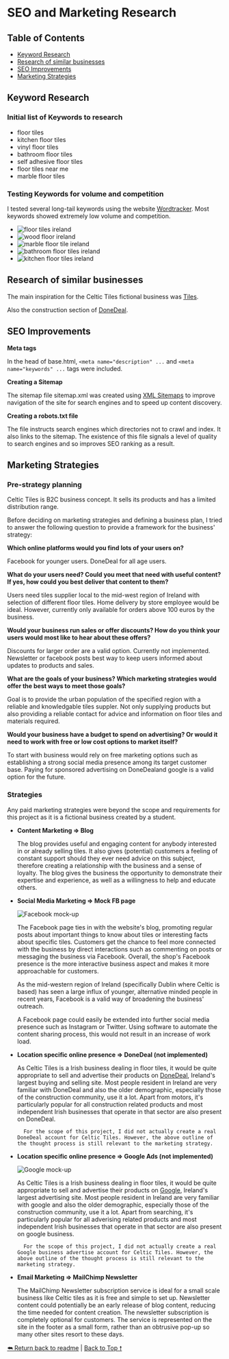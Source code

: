 # SEO and Marketing Research

## Table of Contents

- [Keyword Research](#keyword-research)
- [Research of similar businesses](#research-of-similar-businesses)
- [SEO Improvements](#seo-improvements)
- [Marketing Strategies](#marketing-strategies)


## Keyword Research

### Initial list of Keywords to research

- floor tiles
- kitchen floor tiles
- vinyl floor tiles
- bathroom floor tiles
- self adhesive floor tiles
- floor tiles near me
- marble floor tiles

### Testing Keywords for volume and competition

I tested several long-tail keywords using the website [Wordtracker](https://www.wordtracker.com/).
Most keywords showed extremely low volume and competition.

- ![floor tiles ireland](media/readme/kitchen-floor.jpg)
- ![wood floor ireland](media/readme/wood-floor.jpg)
- ![marble floor tile ireland](media/readme/marble.jpg)
- ![bathroom floor tiles ireland](media/readme/modern-bathroom.jpg)
- ![kitchen floor tiles ireland](media/readme/kitchen.jpg)



## Research of similar businesses

The main inspiration for the Celtic Tiles fictional business was [Tiles](https://www.tiles.ie/).

Also the construction section of [DoneDeal](https://www.donedeal.ie/).



## SEO Improvements

**Meta tags**

In the head of base.html, ``<meta name="description" ...`` and ``<meta name="keywords" ...`` tags were included. 

**Creating a Sitemap**

The sitemap file sitemap.xml was created using [XML Sitemaps](https://www.xml-sitemaps.com/) to improve navigation of the site for search engines and to speed up content discovery.

**Creating a robots.txt file**

The file instructs search engines which directories not to crawl and index. It also links to the sitemap.
The existence of this file signals a level of quality to search engines and so improves SEO ranking as a result.


## Marketing Strategies

### Pre-strategy planning

Celtic Tiles is B2C business concept. It sells its products and has a limited distribution range.

Before deciding on marketing strategies and defining a business plan, I tried to answer the following question to provide a framework for the business' strategy:

**Which online platforms would you find lots of your users on?**

Facebook for younger users. DoneDeal for all age users.

**What do your users need? Could you meet that need with useful content? If yes, how could you best deliver that content to them?**

Users need tiles supplier local to the mid-west region of Ireland with selection of different floor tiles. Home delivery by store employee would be ideal. However, currently only available for orders above 100 euros by the business.

**Would your business run sales or offer discounts? How do you think your users would most like to hear about these offers?**

Discounts for larger order are a valid option. Currently not implemented. Newsletter or facebook posts best way to keep users informed about updates to products and sales.

**What are the goals of your business? Which marketing strategies would offer the best ways to meet those goals?**

Goal is to provide the urban population of the specified region with a reliable and knowledgable tiles suppler. Not only supplying products but also providing a reliable contact for advice and information on floor tiles and materials required.

**Would your business have a budget to spend on advertising? Or would it need to work with free or low cost options to market itself?**

To start with business would rely on free marketing options such as establishing a strong social media presence among its target customer base. Paying for sponsored advertising on DoneDealand google is a valid option for the future.

### Strategies

Any paid marketing strategies were beyond the scope and requirements for this project as it is a fictional business created by a student.

- **Content Marketing => Blog**

    The blog provides useful and engaging content for anybody interested in or already selling tiles.
    It also gives (potential) customers a feeling of constant support should they ever need advice on this subject, therefore creating a relationship with the business and a sense of loyalty.
    The blog gives the business the opportunity to demonstrate their expertise and experience, as well as a willingness to help and educate others.

- **Social Media Marketing => Mock FB page**

    ![Facebook mock-up](media/readme/facebook-mockup.png)

    The Facebook page ties in with the website's blog, promoting regular posts about important things to know about tiles or interesting facts about specific tiles.
    Customers get the chance to feel more connected with the business by direct interactions such as commenting on posts or messaging the business via Facebook. 
    Overall, the shop's Facebook presence is the more interactive business aspect and makes it more approachable for customers.

    As the mid-western region of Ireland (specifically Dublin where Celtic is based) has seen a large influx of younger, alternative minded people in recent years, Facebook is a valid way of broadening the business' outreach.

    A Facebook page could easily be extended into further social media presence such as Instagram or Twitter. Using software to automate the content sharing process, this would not result in an increase of work load.

- **Location specific online presence => DoneDeal (not implemented)**

    As Celtic Tiles is a Irish business dealing in floor tiles, it would be quite appropriate to sell and advertise their products on [DoneDeal](https://www.donedeal.ie/), Ireland's largest buying and selling site. Most people resident in Ireland are very familiar with DoneDeal and also the older demographic, especially those of the construction community, use it a lot. Apart from motors, it's particularly popular for all construction related products and most independent Irish businesses that operate in that sector are also present on DoneDeal.
    
        For the scope of this project, I did not actually create a real DoneDeal account for Celtic Tiles. However, the above outline of the thought process is still relevant to the marketing strategy.


- **Location specific online presence => Google Ads (not implemented)**

    ![Google mock-up](media/readme/google-buisness-mockup.png)

    As Celtic Tiles is a Irish business dealing in floor tiles, it would be quite appropriate to sell and advertise their products on [Google](https://www.google.com/), Ireland's largest advertising site. Most people resident in Ireland are very familiar with google and also the older demographic, especially those of the construction community, use it a lot. Apart from searching, it's particularly popular for all adverising related products and most independent Irish businesses that operate in that sector are also present on google business.

        For the scope of this project, I did not actually create a real Google business advertise account for Celtic Tiles. However, the above outline of the thought process is still relevant to the marketing strategy.


- **Email Marketing => MailChimp Newsletter**

    The MailChimp Newsletter subscription service is ideal for a small scale business like Celtic tiles as it is free and simple to set up.
    Newsletter content could potentially be an early release of blog content, reducing the time needed for content creation.
    The newsletter subscription is completely optional for customers. The service is represented on the site in the footer as a small form, rather than an obtrusive pop-up so many other sites resort to these days.

[⮪ Return back to readme](README.md)  | [Back to Top 🠕](#SEO-and-Marketing-Research)